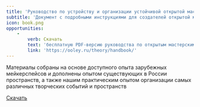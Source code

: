 ```yaml
---
title: 'Руководство по устройству и организации устойчивой открытой мастерской'
subtitle: 'Документ с подробными инструкциями для создателей открытой мастерской на основе обобщенного мирового опыта'
icon: book.png
opportunities:
    -
        verb: Скачать
        text: 'бесплатную PDF-версию руководства по открытым мастерским '
        link: 'https://ooley.ru/theory/handbook/'
---
```


Материалы собраны на основе доступного опыта зарубежных мейкерспейсов и дополнены опытом существующих в России пространств, а также нашим практическим опытом организации самых различных творческих событий и пространств

[Скачать](rukovodstvo1.2.pdf?class=button)
